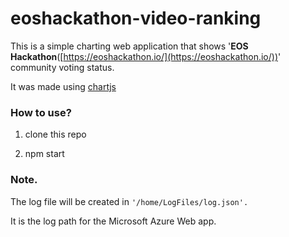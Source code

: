 # eoshackathon-video-ranking

This is a simple charting web application that shows '**EOS Hackathon**([https://eoshackathon.io/](https://eoshackathon.io/))' community voting status.


It was made using [chartjs](https://chartjs.org)


### How to use?

1. clone this repo

2. npm start



### Note.

The log file will be created in ```'/home/LogFiles/log.json'.```

It is the log path for the Microsoft Azure Web app.
